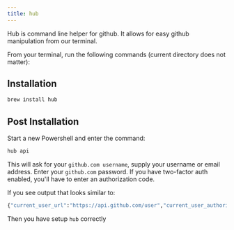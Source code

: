 ```yaml
---
title: hub
---
```


Hub is command line helper for github. It allows for easy github manipulation
from our terminal.

From your terminal, run the following commands (current directory does not
matter):

## Installation

```sh
brew install hub
```

## Post Installation

Start a new Powershell and enter the command:

```sh
hub api
```

This will ask for your `github.com username`, supply your username or email
address. Enter your `github.com` password. If you have two-factor auth enabled,
you'll have to enter an authorization code.

If you see output that looks similar to:

```sh
{"current_user_url":"https://api.github.com/user","current_user_authorizations_html_url":
```

Then you have setup `hub` correctly
